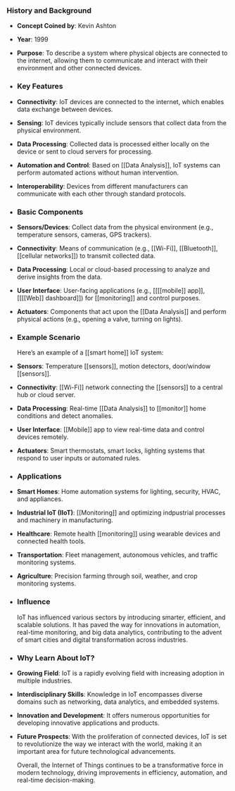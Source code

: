 ### **History and Background**
- **Concept Coined by**: Kevin Ashton
- **Year**: 1999
- **Purpose**: To describe a system where physical objects are connected to the internet, allowing them to communicate and interact with their environment and other connected devices.
- ### **Key Features**
- **Connectivity**: IoT devices are connected to the internet, which enables data exchange between devices.
- **Sensing**: IoT devices typically include sensors that collect data from the physical environment.
- **Data Processing**: Collected data is processed either locally on the device or sent to cloud servers for processing.
- **Automation and Control**: Based on [[Data Analysis]], IoT systems can perform automated actions without human intervention.
- **Interoperability**: Devices from different manufacturers can communicate with each other through standard protocols.
- ### **Basic Components**
- **Sensors/Devices**: Collect data from the physical environment (e.g., temperature sensors, cameras, GPS trackers).
- **Connectivity**: Means of communication (e.g., [[Wi-Fi]], [[Bluetooth]], [[cellular networks]]) to transmit collected data.
- **Data Processing**: Local or cloud-based processing to analyze and derive insights from the data.
- **User Interface**: User-facing applications (e.g., [[[[mobile]] app]], [[[[Web]] dashboard]]) for [[monitoring]] and control purposes.
- **Actuators**: Components that act upon the [[Data Analysis]] and perform physical actions (e.g., opening a valve, turning on lights).
- ### **Example Scenario**
  
  Here’s an example of a [[smart home]] IoT system:
- **Sensors**: Temperature [[sensors]], motion detectors, door/window [[sensors]].
- **Connectivity**: [[Wi-Fi]] network connecting the [[sensors]] to a central hub or cloud server.
- **Data Processing**: Real-time [[Data Analysis]] to [[monitor]] home conditions and detect anomalies.
- **User Interface**: [[Mobile]] app to view real-time data and control devices remotely.
- **Actuators**: Smart thermostats, smart locks, lighting systems that respond to user inputs or automated rules.
- ### **Applications**
- **Smart Homes**: Home automation systems for lighting, security, HVAC, and appliances.
- **Industrial IoT (IIoT)**: [[Monitoring]] and optimizing indpustrial processes and machinery in manufacturing.
- **Healthcare**: Remote health [[monitoring]] using wearable devices and connected health tools.
- **Transportation**: Fleet management, autonomous vehicles, and traffic monitoring systems.
- **Agriculture**: Precision farming through soil, weather, and crop monitoring systems.
- ### **Influence**
  
  IoT has influenced various sectors by introducing smarter, efficient, and scalable solutions. It has paved the way for innovations in automation, real-time monitoring, and big data analytics, contributing to the advent of smart cities and digital transformation across industries.
- ### **Why Learn About IoT?**
- **Growing Field**: IoT is a rapidly evolving field with increasing adoption in multiple industries.
- **Interdisciplinary Skills**: Knowledge in IoT encompasses diverse domains such as networking, data analytics, and embedded systems.
- **Innovation and Development**: It offers numerous opportunities for developing innovative applications and products.
- **Future Prospects**: With the proliferation of connected devices, IoT is set to revolutionize the way we interact with the world, making it an important area for future technological advancements.
  
  Overall, the Internet of Things continues to be a transformative force in modern technology, driving improvements in efficiency, automation, and real-time decision-making.